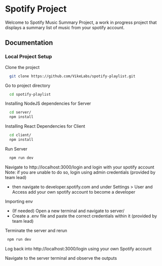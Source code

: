 # Spotify Project

Welcome to Spotify Music Summary Project, a work in progress project that displays a summary list of music from your spotify account.


## Documentation

### Local Project Setup

Clone the project

```bash
  git clone https://github.com/VikeLabs/spotify-playlist.git
```

Go to project directory 

```bash
  cd spotify-playlist
```

Installing NodeJS dependencies for Server

```bash
  cd server/
  npm install
```

Installing React Dependencies for Client

```bash
  cd client/
  npm install
```

Run Server
```bash
  npm run dev
```

Navigate to http://localhost:3000/login and login with your spotify account
Note: if you are unable to do so, login using admin credentials (provided by team lead)
- then navigate to developer.spotify.com and under Settings > User and Access add your own spotify account to become a developer

Importing env
 - (If needed) Open a new terminal and navigate to server/
 - Create a .env file and paste the correct credentials within it (provided by team lead)
 
Terminate the server and rerun 

```bash
 npm run dev
```
Log back into http://localhost:3000/login using your own Spotify account

Navigate to the server terminal and observe the outputs